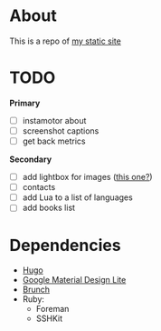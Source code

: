 # About

This is a repo of [my static site](http://vanburg.ru)

# TODO

**Primary**

* [ ] instamotor about
* [ ] screenshot captions
* [ ] get back metrics

**Secondary**

* [ ] add lightbox for images ([this one?](https://github.com/noelboss/featherlight/))
* [ ] contacts
* [ ] add Lua to a list of languages
* [ ] add books list

# Dependencies

- [Hugo](http://gohugo.io/)
- [Google Material Design Lite](http://www.getmdl.io/)
- [Brunch](http://brunch.io/)
- Ruby:
  - Foreman
  - SSHKit
